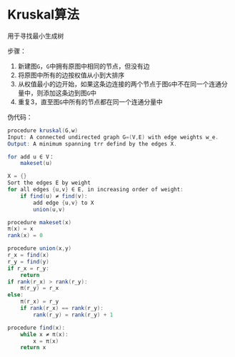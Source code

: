 # Kruskal算法

用于寻找最小生成树

步骤：

1. 新建图`G`，`G`中拥有原图中相同的节点，但没有边
2. 将原图中所有的边按权值从小到大排序
3. 从权值最小的边开始，如果这条边连接的两个节点于图`G`中不在同一个连通分量中，则添加这条边到图`G`中
4. 重复3，直至图`G`中所有的节点都在同一个连通分量中

伪代码：

```java
procedure kruskal(G,w)
Input: A connected undirected graph G=(V,E) with edge weights w_e.
Output: A minimum spanning trr defind by the edges X.

for add u ∈ V：
	makeset(u)

X = {}
Sort the edges E by weight
for all edges {u,v} ∈ E, in increasing order of weight:
	if find(u) ≠ find(v):
		add edge {u,v} to X
		union(u,v)

procedure makeset(x)
π(x) = x
rank(x) = 0

procedure union(x,y)
r_x = find(x)
r_y = find(y)
if r_x = r_y:
	return
if rank(r_x) > rank(r_y):
	π(r_y) = r_x
else:
	π(r_x) = r_y
	if rank(r_x) == rank(r_y):
		rank(r_y) = rank(r_y) + 1

procedure find(x):
	while x ≠ π(x):
		x = π(x)
	return x
```


